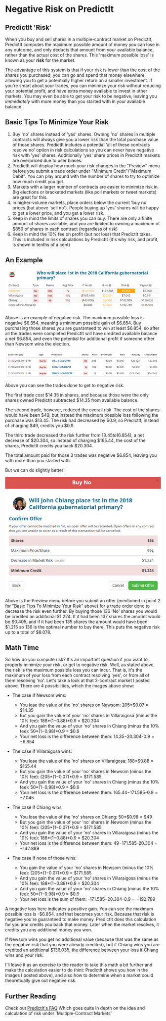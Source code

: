 # Negative Risk on PredictIt

## PredictIt 'Risk'

When you buy and sell shares in a multiple-contract market on PredictIt, PredictIt computes the maximum possible amount of money you can lose in any outcome, and only deducts that amount from your available balance, rather than the actual cost of the shares. This 'maximum possible loss' is known as your **risk** for the market.

The advantage of this system is that if your risk is lower than the cost of the shares you purchased, you can go and spend that money elsewhere, allowing you to get a potentially higher return on a smaller investment. If you're smart about your trades, you can minimize your risk without reducing your potential profit, and have extra money available to invest in other markets. You may even be able to get your risk to be negative, leaving you *immediately* with more money than you started with in your available balance.

## Basic Tips To Minimize Your Risk

1. Buy 'no' shares instead of 'yes' shares. Owning 'no' shares in multiple contracts will always give you a lower risk than the total purchase value of those shares. PredictIt includes a potential 'all of these contracts resolve no' option in risk calculations so you can never have negative risk with 'yes' shares. Additionally 'yes' share prices in PredictIt markets are overpriced due to user biases.
2. PredictIt will display how much your risk changes in the "Preview" menu before you submit a trade order under "Minimum Credit"/"Maximum Debit". You can play around with the number of shares to try to optimize how much credit you get.
3. Markets with a larger number of contracts are easier to minimize risk in. Big elections or bracketed markets (like poll markets or tweet markets) are great for this.
4. In higher-volume markets, place orders below the current 'buy no' prices (but above 'sell no'). People buying up 'yes' shares will be happy to get a lower price, and you get a lower risk.
5. Keep in mind the limits of shares you can buy. There are only a finite amount of shares available, and you are limited to owning a maximum of $850 of shares in each contract (regardless of risk)
6. Keep in mind the 10% fee on profit (but not loss) that PredictIt takes. This is included in risk calculations by PredictIt (it's why risk, and profit, is shown in tenths of a cent)

## An Example

![Example of Negative Risk](negrisk.png)

Above is an example of negative risk. The maximum possible loss is negative $6.854, meaning a minimum possible gain of $6.854. Buy purchasing those shares you are guaranteed to win at least $6.854, so after all the trades were completed PredictIt will have credited available balance a net $6.854, and even the potential for additional profit if someone other than Newsom wins the election.

![Trades](trades.png)

Above you can see the trades done to get to negative risk.

The first trade cost $14.35 in shares, and because those were the only shares owned PredictIt subtracted $14.35 from available balance.

The second trade, however, reduced the overall risk. The cost of the shares would have been $49, but instead the maximum possible loss following the purchase was $13.45. The risk had decreased by $0.9, so PredictIt, instead of charging $49, credits you $0.9.

The third trade decreased the risk further from $13.45 to ($6.854), a net decrease of $20.304, so instead of charging $165.44, the cost of the shares, PredictIt credits you back $20.304.

The total amount paid for those 3 trades was negative $6.854, leaving you with more than you started with.

But we can do slightly better:

![Preview Menu](preview.png)

Above is the Preview menu before you submit an offer (mentioned in point 2 for "Basic Tips To Minimize Your Risk" above) for a trade order done to decrease the risk even further. By buying those 136 'No' shares you would be credited an additional $1.224. If it had been 137 shares the amount would be $0.405, and if it had been 135 shares the amount would have been $1.215 so 136 is the optimal number to buy there. This puts the negative risk up to a total of $8.078.

## Math Time

So how do you compute risk? It's an important question if you want to properly minimize your risk, or get to negative risk. Well, as stated above, the risk is the maximum possible loss you can incur. That is, it's the maximum of your loss from each contract resolving 'yes', or from all of them resolving 'no'. Let's take a look at that 3-contract market I posted above. There are 4 possibilities, which the images above show:

* The case if Newsom wins:
	* You lose the value of the 'no' shares on Newsom: 205\*$0.07 = $14.35
	* But you gain the value of your 'no' shares in Villaraigosa (minus the 10% fee): 188\*($1-$0.88)\*0.9 = $20.304
	* And you gain the value of your 'no' shares in Chiang (minus the 10% fee): 50\*($1-$0.98)\*0.9 = $0.9
	* Your net loss is the difference between them: $14.35-$20.304-$0.9 = -$6.854

* The case if Villaraigosa wins:
	* You lose the value of the 'no' shares on Villaraigosa: 188\*$0.88 = $165.44
	* But you gain the value of your 'no' shares in Newsom (minus the 10% fee): (205\*($1-$0.07)\*0.9 = $171.585
	* And you gain the value of your 'no' shares in Chiang (minus the 10% fee): 50\*($1-$0.98)\*0.9 = $0.9
	* Your net loss is the difference between them: $165.44-$171.585-$0.9 = -$7.045

* The case if Chiang wins:
	* You lose the value of the 'no' shares on Chiang: 50\*$0.98 = $49
	* But you gain the value of your 'no' shares in Newsom (minus the 10% fee): (205\*($1-$0.07)\*0.9 = $171.585
	* And you gain the value of your 'no' shares in Villaraigosa (minus the 10% fee): 188\*($1-$0.88)\*0.9 = $20.304
	* Your net loss is the difference between them: $49-$171.585-$20.304 = -$142.889

* The case if none of those wins:
	* You gain the value of your 'no' shares in Newsom (minus the 10% fee): (205\*($1-$0.07)\*0.9 = $171.585
	* And you gain the value of your 'no' shares in Villaraigosa (minus the 10% fee): 188\*($1-$0.88)\*0.9 = $20.304
	* And you gain the value of your 'no' shares in Chiang (minus the 10% fee): 50\*($1-$0.98)\*0.9 = $0.9
	* Your net loss is the sum of them: -$171.585-$20.304-$0.9 = -$192.789

A negative loss here indicates a positive gain. You can see the maximum possible loss is -$6.854, and that becomes your risk. Because that risk is negative you're guaranteed to make money. PredictIt does this calculation for you and credits you back that money. Later when the market resolves, it credits you any additional money you won.

If Newsom wins you get no additional value (because that was the same as the negative risk that you were already credited), but if Chiang wins you are credited an additional $136.035, the difference between your loss if Chiang wins and your risk.

I'll leave it as an exercise to the reader to take this math a bit further and make the calculation easier to do (hint: PredictIt shows you how in the images I posted above), and also how to determine when a market could theoretically give out negative risk.

## Further Reading

Check out [PredictIt's FAQ](https://www.predictit.org/About/FAQ) Which goes quite in depth on the idea and calculation of risk under 'Multiple-Contract Markets'